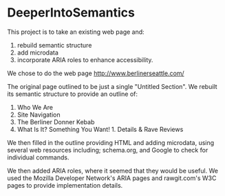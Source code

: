 DeeperIntoSemantics
===================

This project is to take an existing web page and:
  1) rebuild semantic structure
  2) add microdata
  3) incorporate ARIA roles to enhance accessibility.

We chose to do the web page http://www.berlinerseattle.com/

The original page outlined to be just a single "Untitled Section". We rebuilt
its semantic structure to provide an outline of:

1. Who We Are
  1. Site Navigation
  2. The Berliner Donner Kebab
  3. What Is It? Something You Want!
    1. Details & Rave Reviews

We then filled in the outline providing HTML and adding microdata, using several
web resources including; schema.org, and Google to check for individual commands.

We then added ARIA roles, where it seemed that they would be useful. We used the
Mozilla Developer Network's ARIA pages and rawgit.com's W3C pages to provide implementation details.
